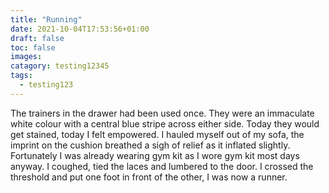 ```yaml
---
title: "Running"
date: 2021-10-04T17:53:56+01:00
draft: false
toc: false
images:
catagory: testing12345
tags:
  - testing123
---
```

The trainers in the drawer had been used once. They were an immaculate white colour with a central blue stripe across either side. Today they would get stained, today I felt empowered. I hauled myself out of my sofa, the imprint on the cushion breathed a sigh of relief as it inflated slightly. Fortunately I was already wearing gym kit as I wore gym kit most days anyway. I coughed, tied the laces and lumbered to the door. I crossed the threshold and put one foot in front of the other, I was now a runner.
